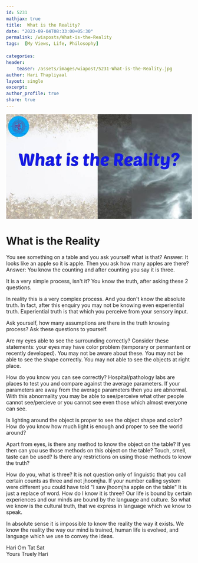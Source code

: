 ```yaml
---        
id: 5231        
mathjax: true        
title:  What is the Reality?          
date: "2023-09-04T08:33:00+05:30"        
permalink: /wiaposts/What-is-the-Reality      
tags:  [My Views, Life, Philosophy]         
        
categories:        
header:        
    teaser: /assets/images/wiapost/5231-What-is-the-Reality.jpg        
author: Hari Thapliyaal        
layout: single        
excerpt:        
author_profile: true        
share: true        
---        
```

        
![PWhat is the Reality?](/assets/images/wiapost/5231-What-is-the-Reality.jpg)             
        
# What is the Reality     
You see something on a table and you ask yourself what is that? Answer: It looks like an apple so it is apple.
Then you ask how many apples are there? Answer: You know the counting and after counting you say it is three.

It is a very simple process, isn't it? You know the truth, after asking these 2 questions.

In reality this is a very complex process. And you don't know the absolute truth. In fact, after this enquiry you may not be knowing even experiential truth. Experiential truth is that which you perceive from your sensory input.

Ask yourself, how many assumptions are there in the truth knowing process? Ask these questions to yourself.

Are my eyes able to see the surrounding correctly? Consider these statements: your eyes may have color problem (temporary or permantent or recently developed). You may not be aware about these. You may not be able to see the shape correctly. You may not able to see the objects at right place.

How do you know you can see correctly?
Hospital/pathology labs are places to test you and compare against the average parameters. If your parameters are away from the average parameters then you are abnormal. With this abnormality you may be able to see/perceive what other people cannot see/percieve or you cannot see even those which almost everyone can see.

Is lighting around the object is proper to see the object shape and color? How do you know how much light is enough and proper to see the world around?

Apart from eyes, is there any method to know the object on the table? If yes then can you use those methods on this object on the table? Touch, smell, taste can be used? Is there any restrictions on using those methods to know the truth?

How do you, what is three? It is not question only of linguistic that you call certain counts as three and not jhoomjha. If your number calling system were different you could have told "I saw jhoomjha apple on the table" It is just a replace of word. How do I know it is three? Our life is bound by certain experiences and our minds are bound by the language and culture. So what we know is the cultural truth, that we express in language which we know to speak.

In absolute sense it is impossible to know the reality the way it exists. We know the reality the way our mind is trained, human life is evolved, and language which we use to convey the ideas.

    

    
Hari Om Tat Sat        
Yours Truely Hari    